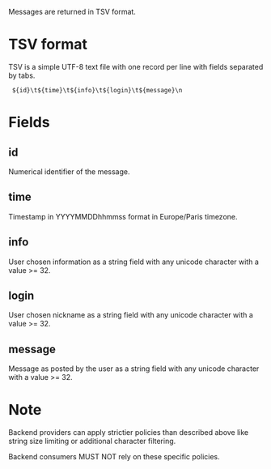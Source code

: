 Messages are returned in TSV format.

# TSV format

TSV is a simple UTF-8 text file with one record per line with fields separated by tabs.

```tsv
 ${id}\t${time}\t${info}\t${login}\t${message}\n
 ```

# Fields

## id

Numerical identifier of the message.

## time

Timestamp in YYYYMMDDhhmmss format in Europe/Paris timezone.

## info

User chosen information as a string field with any unicode character with a value >= 32.

## login

User chosen nickname as a string field with any unicode character with a value >= 32.

## message

Message as posted by the user as a string field with any unicode character with a value >= 32.

# Note

Backend providers can apply strictier policies than described above like string size limiting or additional character filtering.

Backend consumers MUST NOT rely on these specific policies.

